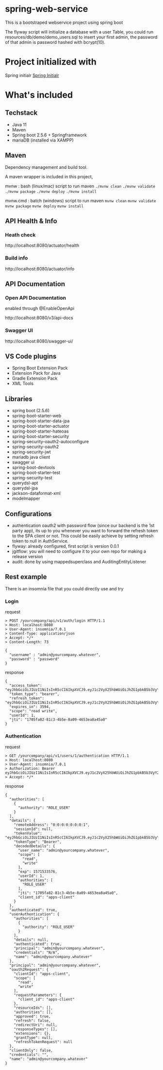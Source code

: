# spring-web-service

This is a bootstraped webservice project using spring boot

The flyway script will initialize a database with a user Table, you could run resources/db/demo/demo_users.sql to insert your first admin, the password of that admin is password hashed with bcrypt(10).

# Project initialized with

Spring initialr
[Spring Initialr](https://start.spring.io/)

# What's included

## Techstack

- Java 11
- Maven
- Spring boot 2.5.6 + Springframework
- mariaDB (installed via XAMPP)

## Maven

Dependency management and build tool.

A maven wrapper is included in this project,

mvnw : bash (linux/mac) script to run maven
`./mvnw clean`
`./mvnw validate`
`./mvnw package`
`./mvnw deploy`
`./mvnw install`

mvnw.cmd : batch (windows) script to run maven
`mvnw clean`
`mvnw validate`
`mvnw package`
`mvnw deploy`
`mvnw install`

## API Health & Info

### Heath check

http://localhost:8080/actuator/health

### Build info

http://localhost:8080/actuator/info

## API Documentation

### Open API Documentation

enabled through @EnableOpenApi

http://localhost:8080/v3/api-docs

### Swagger UI

http://localhost:8080/swagger-ui/

## VS Code plugins

- Spring Boot Extension Pack
- Extension Pack for Java
- Gradle Extension Pack
- XML Tools

## Libraries

- spring boot (2.5.6)
- spring-boot-starter-web
- spring-boot-starter-data-jpa
- spring-boot-starter-actuator
- spring-boot-starter-hateoas
- spring-boot-starter-security
- spring-security-oauth2-autoconfigure
- spring-security-oauth2
- spring-security-jwt
- mariadb java client
- swagger ui
- spring-boot-devtools
- spring-boot-starter-test
- spring-security-test
- querydsl-apt
- querydsl-jpa
- jackson-dataformat-xml
- modelmapper

## Configurations

- authentication oauth2 with password flow (since our backend is the 1st party app), its up to you whenever you want to forward the refresh token to the SPA client or not. This could be easily achieve by setting refresh token to null in AuthService.
- flyway: already configured, first script is version 0.0.1
- jgitflow: you will need to configure it to your own repo for making a release version
- audit: done by using mappedsuperclass and AuditingEntityListener

## Rest example

There is an insomnia file that you could directly use and try

### Login

request

```
> POST /yourcompany/api/v1/auth/login HTTP/1.1
> Host: localhost:8080
> User-Agent: insomnia/7.0.1
> Content-Type: application/json
> Accept: */*
> Content-Length: 73

{
  "username" : "admin@yourcompany.whatever",
  "password" : "password"
}
```

response

```
{
  "access_token": "eyJhbGciOiJIUzI1NiIsInR5cCI6IkpXVCJ9.eyJ1c2VyX25hbWUiOiJhZG1pbkB5b3VyY29tcGFueS53aGF0ZXZlciIsInNjb3BlIjpbInJlYWQiLCJ3cml0ZSJdLCJleHAiOjE1NzE1MzM1NzYsInVzZXJJZCI6MSwiYXV0aG9yaXRpZXMiOlsiUk9MRV9VU0VSIl0sImp0aSI6IjE3MDVmYTgyLTgxYzMtNGI1ZS04YTA5LTQ2NTNlYThhNDVhMCIsImNsaWVudF9pZCI6ImFwcHMtY2xpZW50In0.HX0BL_jlI0tPUAhBjTt9K0XsjoDd194KeoUZKoPmq0M",
  "token_type": "bearer",
  "refresh_token": "eyJhbGciOiJIUzI1NiIsInR5cCI6IkpXVCJ9.eyJ1c2VyX25hbWUiOiJhZG1pbkB5b3VyY29tcGFueS53aGF0ZXZlciIsInNjb3BlIjpbInJlYWQiLCJ3cml0ZSJdLCJhdGkiOiIxNzA1ZmE4Mi04MWMzLTRiNWUtOGEwOS00NjUzZWE4YTQ1YTAiLCJleHAiOjE1NzQxMjE5NzYsInVzZXJJZCI6MSwiYXV0aG9yaXRpZXMiOlsiUk9MRV9VU0VSIl0sImp0aSI6IjZhNGMxYzA1LWRmZWYtNGMzMS04MTFjLWU2ZmY5NTAzOGZkYiIsImNsaWVudF9pZCI6ImFwcHMtY2xpZW50In0.owEk5oXD4ZzW8R5FZKd7WpUiAqmiFe78jGIUbmyqxLs",
  "expires_in": 3594,
  "scope": "read write",
  "userId": 1,
  "jti": "1705fa82-81c3-4b5e-8a09-4653ea8a45a0"
}
```

### Authentication

request

```
> GET /yourcompany/api/v1/users/1/authentication HTTP/1.1
> Host: localhost:8080
> User-Agent: insomnia/7.0.1
> Authorization: Bearer eyJhbGciOiJIUzI1NiIsInR5cCI6IkpXVCJ9.eyJ1c2VyX25hbWUiOiJhZG1pbkB5b3VyY29tcGFueS53aGF0ZXZlciIsInNjb3BlIjpbInJlYWQiLCJ3cml0ZSJdLCJleHAiOjE1NzE1MzM1NzYsInVzZXJJZCI6MSwiYXV0aG9yaXRpZXMiOlsiUk9MRV9VU0VSIl0sImp0aSI6IjE3MDVmYTgyLTgxYzMtNGI1ZS04YTA5LTQ2NTNlYThhNDVhMCIsImNsaWVudF9pZCI6ImFwcHMtY2xpZW50In0.HX0BL_jlI0tPUAhBjTt9K0XsjoDd194KeoUZKoPmq0M
> Accept: */*

```

response

```
{
  "authorities": [
    {
      "authority": "ROLE_USER"
    }
  ],
  "details": {
    "remoteAddress": "0:0:0:0:0:0:0:1",
    "sessionId": null,
    "tokenValue": "eyJhbGciOiJIUzI1NiIsInR5cCI6IkpXVCJ9.eyJ1c2VyX25hbWUiOiJhZG1pbkB5b3VyY29tcGFueS53aGF0ZXZlciIsInNjb3BlIjpbInJlYWQiLCJ3cml0ZSJdLCJleHAiOjE1NzE1MzM1NzYsInVzZXJJZCI6MSwiYXV0aG9yaXRpZXMiOlsiUk9MRV9VU0VSIl0sImp0aSI6IjE3MDVmYTgyLTgxYzMtNGI1ZS04YTA5LTQ2NTNlYThhNDVhMCIsImNsaWVudF9pZCI6ImFwcHMtY2xpZW50In0.HX0BL_jlI0tPUAhBjTt9K0XsjoDd194KeoUZKoPmq0M",
    "tokenType": "Bearer",
    "decodedDetails": {
      "user_name": "admin@yourcompany.whatever",
      "scope": [
        "read",
        "write"
      ],
      "exp": 1571533576,
      "userId": 1,
      "authorities": [
        "ROLE_USER"
      ],
      "jti": "1705fa82-81c3-4b5e-8a09-4653ea8a45a0",
      "client_id": "apps-client"
    }
  },
  "authenticated": true,
  "userAuthentication": {
    "authorities": [
      {
        "authority": "ROLE_USER"
      }
    ],
    "details": null,
    "authenticated": true,
    "principal": "admin@yourcompany.whatever",
    "credentials": "N/A",
    "name": "admin@yourcompany.whatever"
  },
  "principal": "admin@yourcompany.whatever",
  "oauth2Request": {
    "clientId": "apps-client",
    "scope": [
      "read",
      "write"
    ],
    "requestParameters": {
      "client_id": "apps-client"
    },
    "resourceIds": [],
    "authorities": [],
    "approved": true,
    "refresh": false,
    "redirectUri": null,
    "responseTypes": [],
    "extensions": {},
    "grantType": null,
    "refreshTokenRequest": null
  },
  "clientOnly": false,
  "credentials": "",
  "name": "admin@yourcompany.whatever"
}
```
